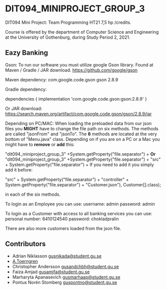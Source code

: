 # DIT094_MINIPROJECT_GROUP_3

DIT094 Mini Project: Team Programming HT21 7,5 hp /credits.

Course is offered by the department of Computer Science and Engineering at the University of Gothenburg, during Study Period 2, 2021.

## Eazy Banking

Gson:
To run our software you must utilize google Gson library. Found at Maven / Gradle / JAR download.
https://github.com/google/gson

Maven dependency: 
<dependency>
  <groupId>com.google.code.gson</groupId>
  <artifactId>gson</artifactId>
  <version>2.8.9</version>
</dependency>

Gradle dependency:

dependencies {
  implementation 'com.google.code.gson:gson:2.8.9'
}

Or JAR download:
https://search.maven.org/artifact/com.google.code.gson/gson/2.8.9/jar

Depending on PC/MAC: 
When loading the preloaded data from our json files you **MIGHT** have to change the file path on six methods.
The methods are called "jsonFrom" and "jsonTo". The **6** methods are located at the very bottom of "Menu.java" class.
Depending on if you are on a PC or a Mac you might have to **remove** or **add** this: 


"dit094_miniproject_group_3" +System.getProperty("file.separator") + 
**Or**
"dit094_miniproject_group_3" +System.getProperty("file.separator") + "src" + System.getProperty("file.separator") + 
If you need to add it you simply add it before:

"src" + System.getProperty("file.separator") + "controller" + System.getProperty("file.separator") + "Customer.json"), Customer[].class);

in each of the six methods.


To login as an Employee you can use:
username: admin
password: admin

To login as a Customer with access to all banking services you can use:
personal number: 6410124540
password: chokladpralin

There are also more customers loaded from the json file.

## Contributors

- Adrian Niklasson gusnikada@student.gu.se
- [A.Toerngren](https://github.com/Toerngren)
- Christopher Andersson gusandchbh@student.gu.se
- Faiza Amjad  gusamjfa@student.gu.se
- Marharyta Apanasevich  gusmarhaap@student.gu.se
- Pontus Norén Stomberg guspontno@student.gu.se
